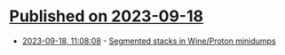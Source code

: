 # [Published on 2023-09-18](index.md)

* [2023-09-18, 11:08:08](https://lobste.rs/s/kwko3s/segmented_stacks_wine_proton_minidumps) - [Segmented stacks in Wine/Proton minidumps](https://werat.dev/blog/segmented-stacks-in-wine-proton-minidumps/)
